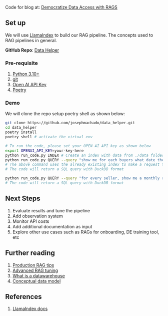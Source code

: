 Code for blog at: [Democratize Data Access with RAGS](https://www.startdataengineering.com/post/data-democratize-llm/)

## Set up

We will use [LlamaIndex](https://docs.llamaindex.ai/en/stable/) to build our RAG pipeline. The concepts used to RAG pipelines in general.

**GitHub Repo**: [Data Helper](https://github.com/josephmachado/data_helper/tree/main)

### Pre-requisite

1. [Python 3.10+](https://www.python.org/downloads/)
2. [git](https://git-scm.com/)
3. [Open AI API Key](https://platform.openai.com/api-keys)
4. [Poetry](https://python-poetry.org/docs/#installing-with-the-official-installer)

### Demo

We will clone the repo setup poetry shell as shown below:

```bash
git clone https://github.com/josephmachado/data_helper.git
cd data_helper
poetry install
poetry shell # activate the virtual env

# To run the code, please set your OPEN AI API key as shown below
export OPENAI_API_KEY=your-key-here
python run_code.py INDEX # Create an index with data from ./data folder
python run_code.py QUERY --query "show me for each buyers what date they made their first purchase"
# The above command uses the already existing index to make a request to LLM API to get results
# The code will return a SQL query with DuckDB format

python run_code.py QUERY --query "for every seller, show me a monthly report of the number of unique products that they sold, avg cost per product, max/min value of product purchased that month"
# The code will return a SQL query with DuckDB format
```

## Next Steps

1. Evaluate results and tune the pipeline
2. Add observation system
3. Monitor API costs
4. Add additional documentation as input
5. Explore other use cases such as RAGs for onboarding, DE training tool, etc

## Further reading

1. [Production RAG tips](https://www.youtube.com/watch?v=Zj5RCweUHIk)
2. [Advanced RAG tuning](https://docs.llamaindex.ai/en/stable/optimizing/production_rag/)
3. [What is a datawarehouse](https://www.startdataengineering.com/post/what-is-a-data-warehouse/)
4. [Conceptual data model](https://www.startdataengineering.com/post/n-steps-avoid-messy-dw/#21-understand-the-business)

## References

1. [LlamaIndex docs](https://docs.llamaindex.ai/en/stable/)
